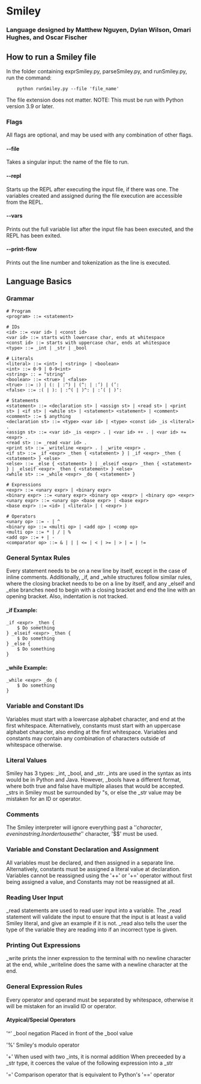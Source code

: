 # Smiley
### Language designed by Matthew Nguyen, Dylan Wilson, Omari Hughes, and Oscar Fischer

## How to run a Smiley file
In the folder containing exprSmiley.py, parseSmiley.py, and runSmiley.py, run the command:

```
    python runSmiley.py --file 'file_name'
```
    
The file extension does not matter.
NOTE: This must be run with Python version 3.9 or later.

### Flags
All flags are optional, and may be used with any combination of other flags.
#### --file
Takes a singular input: the name of the file to run.

#### --repl
Starts up the REPL after executing the input file, if there was one. The variables created and
assigned during the file execution are accessible from the REPL. 

#### --vars
Prints out the full variable list after the input file has been executed, and the REPL has been
exited.

#### --print-flow
Prints out the line number and tokenization as the line is executed.

## Language Basics
### Grammar
```
# Program
<program> ::= <statement>

# IDs
<id> ::= <var id> | <const id>
<var id> ::= starts with lowercase char, ends at whitespace
<const id> ::= starts with uppercase char, ends at whitespace 
<type> ::= _int | _str | _bool

# Literals
<literal> ::= <int> | <string> | <boolean>
<int> ::= 0-9 | 0-9<int> 
<string> :: = "string"
<boolean> ::= <true> | <false> 
<true> ::= :) | (: | :^) | (^: | :’) | (’:
<false> ::= :( | ): | :^( | )^: | :’( | )‘:

# Statements
<statement> ::= <declaration st> | <assign st> | <read st> | <print st> | <if st> | <while st> | <statement> <statement> | <comment>
<comment> ::= $ anything
<declaration st> ::= <type> <var id> | <type> <const id> _is <literal> . 
<assign st> ::= <var id> _is <expr> . | <var id> ++ . | <var id> += <expr> .
<read st> ::= _read <var id> .
<print st> ::= _writeline <expr> . | _write <expr> .
<if st> ::= _if <expr> _then { <statement> } | _if <expr> _then { <statement> } <else>
<else> ::= _else { <statement> } | _elseif <expr> _then { <statement> } | _elseif <expr> _then { <statement> } <else>
<while st> ::= _while <expr> _do { <statement> }

# Expressions
<expr> ::= <unary expr> | <binary expr> 
<binary expr> ::= <unary expr> <binary op> <expr> | <binary op> <expr>
<unary expr> ::= <unary op> <base expr> | <base expr> 
<base expr> ::= <id> | <literal> | ( <expr> ) 

# Operators
<unary op> ::= - | ^
<binary op> ::= <multi op> | <add op> | <comp op>
<multi op> ::= * | / | %
<add op> ::= + | -
<comparator op> ::= & | | | <= | < | >= | > | = | !=
```

### General Syntax Rules
Every statement needs to be on a new line by itself, except in the case of inline comments. 
Additionally, _if, and _while structures follow similar rules, where the closing bracket needs to
be on a line by itself, and any _elseif and _else branches need to begin with a closing bracket and
end the line with an opening bracket. Also, indentation is not tracked.

#### _if Example:
```
_if <expr> _then {
    $ Do something
} _elseif <expr> _then {
    $ Do something
} _else {
    $ Do something
}
```

#### _while Example:
```
_while <expr> _do {
    $ Do something
}
```

### Variable and Constant IDs
Variables must start with a lowercase alphabet character, and end at the first whitespace.
Alternatively, constants must start with an uppercase alphabet character, also ending at the first
whitespace. Variables and constants may contain any combination of characters outside of whitespace
otherwise. 

### Literal Values
Smiley has 3 types: _int, _bool, and _str. _ints are used in the syntax as ints would be in Python 
and Java. However, _bools have a different format, where both true and false have multiple aliases 
that would be accepted. _strs in Smiley must be surrounded by "s, or else the _str value may be
mistaken for an ID or operator.

### Comments
The Smiley interpreter will ignore everything past a '$' character, even in a string. In order to
use the '$' character, '$$' must be used. 

### Variable and Constant Declaration and Assignment
All variables must be declared, and then assigned in a separate line. Alternatively, constants 
must be assigned a literal value at declaration. Variables cannot be reassigned using the '++' or
'+=' operator without first being assigned a value, and Constants may not be reassigned at all.

### Reading User Input
_read statements are used to read user input into a variable. The _read statement will validate
the input to ensure that the input is at least a valid Smiley literal, and give an example if it
is not. _read also tells the user the type of the variable they are reading into if an incorrect
type is given.

### Printing Out Expressions
_write prints the inner expression to the terminal with no newline character at the end, while
_writeline does the same with a newline character at the end.

### General Expression Rules
Every operator and operand must be separated by whitespace, otherwise it will be mistaken for an
invalid ID or operator.

#### Atypical/Special Operators
'^'
    _bool negation
    Placed in front of the _bool value

'%'
    Smiley's modulo operator

'+'
    When used with two _ints, it is normal addition
    When preceeded by a _str type, it coerces the value of the following expression into a _str

'='
    Comparison operator that is equivalent to Python's '==' operator
